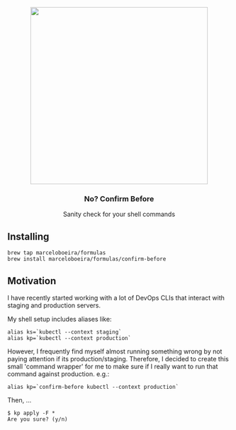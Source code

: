 <p align="center">
  <img src="https://memecrunch.com/meme/5RNOG/are-you-sure/image.jpg?w=552&c=1" width="400">
  <h3 align="center">No? Confirm Before</h3>
  <p align="center">Sanity check for your shell commands<p>
</p>

## Installing

```
brew tap marceloboeira/formulas
brew install marceloboeira/formulas/confirm-before
```

## Motivation

I have recently started working with a lot of DevOps CLIs that interact with staging and production servers.

My shell setup includes aliases like:

```
alias ks=`kubectl --context staging`
alias kp=`kubectl --context production`
```

However, I frequently find myself almost running something wrong by not paying attention if its production/staging. Therefore, I decided to create this small 'command wrapper' for me to make sure if I really want to run that command against production. e.g.:

```
alias kp=`confirm-before kubectl --context production`
```

Then, ...

```
$ kp apply -F *
Are you sure? (y/n)
```
